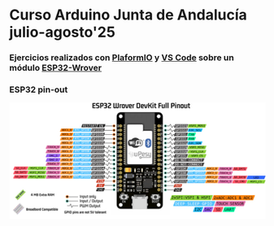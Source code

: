 # Curso Arduino Junta de Andalucía julio-agosto'25

### Ejercicios realizados con [PlaformIO](https://platformio.org/) y [VS Code](https://code.visualstudio.com/) sobre un módulo [ESP32-Wrover](https://www.espressif.com/sites/default/files/documentation/esp32-wrover-e_esp32-wrover-ie_datasheet_en.pdf)

### ESP32 pin-out
<img src="ESP32 Wrover/doc-esp32-wrover-pinout-schema.webp" alt="ESP32 pin out" />
